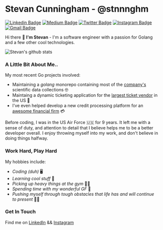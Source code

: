 # Stevan Cunningham - @stnnnghm
[![Linkedin Badge](https://img.shields.io/badge/-stevancunningham-blue?style=flat&logo=Linkedin&logoColor=white&link=https://www.linkedin.com/in/stevancunningham/)](https://www.linkedin.com/in/stevancunningham/)
[![Medium Badge](https://img.shields.io/badge/-@stnnnghm-000000?style=flat&labelColor=000000&logo=Medium&link=https://medium.com/@stnnnghm)](https://medium.com/@stnnnghm)
[![Twitter Badge](https://img.shields.io/badge/-@LORDstevan-1ca0f1?style=flat&labelColor=1ca0f1&logo=twitter&logoColor=white&link=https://twitter.com/LORDstevan)](https://twitter.com/LORDstevan)
[![Instagram Badge](https://img.shields.io/badge/-@nah.mean_jah.feel-purple?style=flat&logo=instagram&logoColor=white&link=https://instagram.com/nah.mean_jah.feel/)](https://instagram.com/nah.mean_jah.feel)
[![Gmail Badge](https://img.shields.io/badge/-stnnnghm-c14438?style=flat&logo=Gmail&logoColor=white&link=mailto:stnnnghm@gmail.com)](mailto:stnnnghm@gmail.com)
<!--[![Website Badge](https://img.shields.io/badge/-jessicalim.me-47CCCC?style=flat&logo=Google-Chrome&logoColor=white&link=https://jessicalim.me)](https://jessicalim.me) -->

Hi there :wave: **I'm Stevan** - I'm a software engineer with a passion for Golang and a few other cool technologies.

![Stevan's github stats](https://github-readme-stats.vercel.app/api?username=stnnnghm&show_icons=true&theme=cobalt)

### A Little Bit About Me..

My most recent Go projects involved: 
- Maintaining a _golang_ monorepo containing most of the [company's](https://www.bayer.com/en/) scientific data collections :nerd_face:
- Maintaing a dynamic ticketing application for the [largest ticket vendor](https://www.ticketmaster.com/) in the US :robot:
- I've even helped develop a new credit processing platform for an [awesome financial firm](https://www.americanexpress.com/) :credit_card:

Before coding, I was in the US Air Force :us: for 9 years. It left me with a sense of duty, and attention to detail that I believe helps me to be a better developer overall. I enjoy throwing myself into my work, and don't believe in doing things halfway. 

### Work Hard, Play Hard 

My hobbies include: 
- _Coding (duh)_ :desktop_computer:
- _Learning cool stuff_ :telescope:
- _Picking up heavy things at the gym_ :weight_lifting_man:
- _Spending time with my wonderful GF_ :couple_with_heart:
- _Pushing myself through tough obstacles that life has and will continue to present_ :men_wrestling:

### Get In Touch

Find me on [LinkedIn](https://linkedin.com/in/stevancunningham) && [Instagram](https://instagram.com/nah.mean_jah.feel) 
